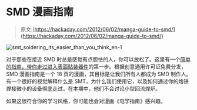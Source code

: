 # SMD 漫画指南

> 原文:[https://hackaday.com/2012/06/02/manga-guide-to-smd/](https://hackaday.com/2012/06/02/manga-guide-to-smd/)

![](../Images/7059fc1badcac9fbbb2656c415b75792.png "smt_soldering_its_easier_than_you_think_en-1")

对于那些在接近 SMD 时总是感觉有点胆怯的人，你可以放松了。这里有一个[简单的指南，带你走过进入表面贴装器件](http://www.siliconfarmers.com/smtmanga/)的第一步。根据创意通用许可证免费分发，SMD 漫画指南是一个 18 页的漫画，其目标是让我们所有人都成为 SMD 制作人。有一个很好的视觉解释什么是 SMT，为什么我们使用它，以及如何通过你的烙铁焊接微小的设备彻底走过。在本期中，他们不会讨论小型回流焊炉。

如果这很符合你的学习风格，你可能也会对漫画《电学指南》感兴趣。